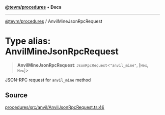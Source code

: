 [**@tevm/procedures**](../README.md) • **Docs**

***

[@tevm/procedures](../globals.md) / AnvilMineJsonRpcRequest

# Type alias: AnvilMineJsonRpcRequest

> **AnvilMineJsonRpcRequest**: `JsonRpcRequest`\<`"anvil_mine"`, [`Hex`, `Hex`]\>

JSON-RPC request for `anvil_mine` method

## Source

[procedures/src/anvil/AnvilJsonRpcRequest.ts:46](https://github.com/evmts/tevm-monorepo/blob/main/packages/procedures/src/anvil/AnvilJsonRpcRequest.ts#L46)
